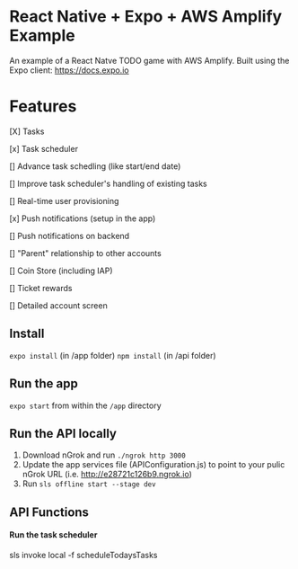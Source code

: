 # React Native + Expo + AWS Amplify Example
An example of a React Natve TODO game with AWS Amplify. Built using the Expo client:
https://docs.expo.io

# Features
[X] Tasks

[x] Task scheduler

[] Advance task schedling (like start/end date)

[] Improve task scheduler's handling of existing tasks

[] Real-time user provisioning

[x] Push notifications (setup in the app)

[] Push notifications on backend

[] "Parent" relationship to other accounts

[] Coin Store (including IAP)

[] Ticket rewards

[] Detailed account screen


## Install
`expo install` (in /app folder)
`npm install` (in /api folder)

## Run the app
`expo start` from within the `/app` directory

## Run the API locally
1. Download nGrok and run `./ngrok http 3000`
2. Update the app services file (APIConfiguration.js) to point to your pulic nGrok URL (i.e. http://e28721c126b9.ngrok.io)
3. Run `sls offline start --stage dev`

## API Functions
#### Run the task scheduler
 sls invoke local -f scheduleTodaysTasks